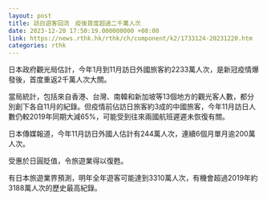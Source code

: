 ```yaml
---
layout: post
title: 訪日遊客回流　疫後首度超過二千萬人次
date: 2023-12-20 17:50:19.000000000 +08:00
link: https://news.rthk.hk/rthk/ch/component/k2/1733124-20231220.htm
categories: rthk
---
```


日本政府觀光局估計，今年1月到11月訪日外國旅客約2233萬人次，是新冠疫情爆發後，首度重返2千萬人次大關。

當局統計，包括來自香港、台灣、南韓和新加坡等13個地方的觀光客人數，都分別創下各自11月的紀錄。但疫情前佔訪日旅客約3成的中國旅客，今年11月訪日人數仍較2019年同期大減65%，可能受到往來兩國航班遲遲未恢復有關。

日本傳媒報道，今年11月訪日外國人估計有244萬人次，連續6個月單月逾200萬人次。

受惠於日圓貶值，令旅遊業得以復甦。

有日本旅遊業界預測，明年全年遊客可能達到3310萬人次，有機會超過2019年約3188萬人次的歷史最高紀錄。
